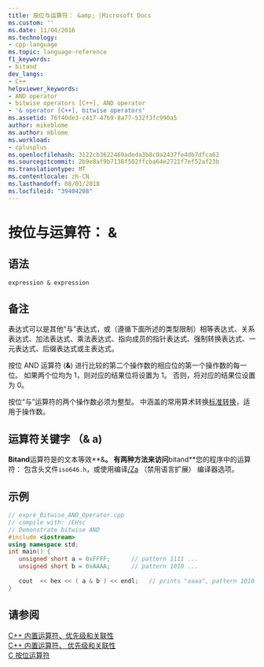 ```yaml
---
title: 按位与运算符： &amp; |Microsoft Docs
ms.custom: ''
ms.date: 11/04/2016
ms.technology:
- cpp-language
ms.topic: language-reference
f1_keywords:
- bitand
dev_langs:
- C++
helpviewer_keywords:
- AND operator
- bitwise operators [C++], AND operator
- '& operator [C++], bitwise operators'
ms.assetid: 76f40de3-c417-47b9-8a77-532f3fc990a5
author: mikeblome
ms.author: mblome
ms.workload:
- cplusplus
ms.openlocfilehash: 3122cb3622469adeda3b8c0a2437fe4db7dfca62
ms.sourcegitcommit: 2b9e8af9b7138f502ffcba64e2721f7ef52af23b
ms.translationtype: MT
ms.contentlocale: zh-CN
ms.lasthandoff: 08/01/2018
ms.locfileid: "39404208"
---
```

# <a name="bitwise-and-operator-amp"></a>按位与运算符： &amp;

## <a name="syntax"></a>语法  
  
```
expression & expression  
```
  
## <a name="remarks"></a>备注  
 表达式可以是其他“与”表达式，或（遵循下面所述的类型限制）相等表达式、关系表达式、加法表达式、乘法表达式、指向成员的指针表达式、强制转换表达式、一元表达式、后缀表达式或主表达式。  
  
 按位 AND 运算符 (**&**) 进行比较的第二个操作数的相应位的第一个操作数的每一位。 如果两个位均为 1，则对应的结果位将设置为 1。 否则，将对应的结果位设置为 0。  
  
 按位“与”运算符的两个操作数必须为整型。 中涵盖的常用算术转换[标准转换](standard-conversions.md)，适用于操作数。  
  
## <a name="operator-keyword-for-"></a>运算符关键字 （& a)  
 **Bitand**运算符是的文本等效**&**。 有两种方法来访问**bitand**您的程序中的运算符： 包含头文件`iso646.h`，或使用编译[/Za](../build/reference/za-ze-disable-language-extensions.md) （禁用语言扩展） 编译器选项。  
  
## <a name="example"></a>示例  
  
```cpp 
// expre_Bitwise_AND_Operator.cpp  
// compile with: /EHsc  
// Demonstrate bitwise AND  
#include <iostream>  
using namespace std;  
int main() {  
   unsigned short a = 0xFFFF;      // pattern 1111 ...  
   unsigned short b = 0xAAAA;      // pattern 1010 ...  
  
   cout  << hex << ( a & b ) << endl;   // prints "aaaa", pattern 1010 ...  
}  
```  
  
## <a name="see-also"></a>请参阅  
 [C++ 内置运算符、优先级和关联性](cpp-built-in-operators-precedence-and-associativity.md)  
 [C++ 内置运算符、 优先级和关联性](../cpp/cpp-built-in-operators-precedence-and-associativity.md)   
 [C 按位运算符](../c-language/c-bitwise-operators.md)